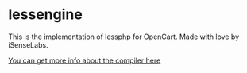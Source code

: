lessengine
==========

This is the implementation of lessphp for OpenCart. Made with love by iSenseLabs. 

<a href="https://isenselabs.com/products/view/lessengine-integrated-less-php-compiler-for-opencart">You can get more info about the compiler here</a>
